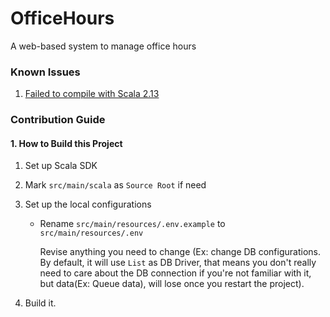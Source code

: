 # OfficeHours
A web-based system to manage office hours

### Known Issues
1. [Failed to compile with Scala 2.13](https://github.com/UB-CSE/OfficeHours/issues/174)

### Contribution Guide

#### 1. How to Build this Project
1. Set up Scala SDK
2. Mark `src/main/scala` as `Source Root` if need
3. Set up the local configurations
    - Rename `src/main/resources/.env.example` to `src/main/resources/.env`
      
      Revise anything you need to change (Ex: change DB configurations. By default, it will
      use `List` as DB Driver, that means you don't really need to care about the DB connection
      if you're not familiar with it, but data(Ex: Queue data), will lose once you restart the project).

4. Build it.